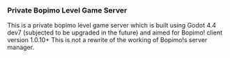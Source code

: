 ### Private Bopimo Level Game Server
This is a private bopimo level game server which is built using Godot 4.4 dev7 (subjected to be upgraded in the future) and aimed for Bopimo! client version 1.0.10+
This is not a rewrite of the working of Bopimo!s server manager. 